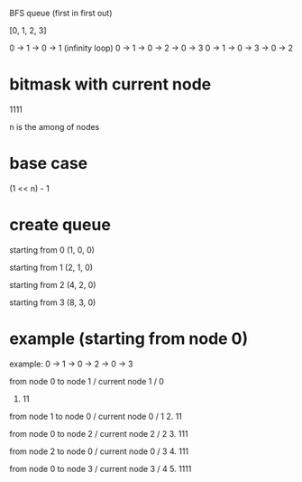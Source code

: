 BFS 
queue (first in first out)

[0, 1, 2, 3]

0 -> 1 -> 0 -> 1  (infinity loop) 
0 -> 1 -> 0 -> 2 -> 0 -> 3
0 -> 1 -> 0 -> 3 -> 0 -> 2

# bitmask with current node
1111




n is the among of nodes
# base case
(1 << n) - 1


# create queue 
starting from 0 
(1, 0, 0)

starting from 1
(2, 1, 0)

starting from 2
(4, 2, 0)

starting from 3
(8, 3, 0)


# example (starting from node 0)
example: 0 -> 1 -> 0 -> 2 -> 0 -> 3

from node 0 to node 1 / current node 1 / 0
1. 11

from node 1 to node 0 / current node 0 / 1
2. 11

from node 0 to node 2 / current node 2 / 2
3. 111

from node 2 to node 0 / current node 0 / 3
4. 111

from node 0 to node 3 / current node 3 / 4
5. 1111
